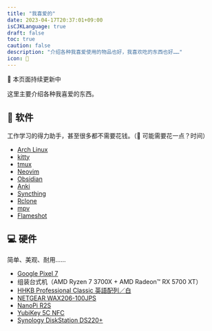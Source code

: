 ```yaml
---
title: "我喜爱的"
date: 2023-04-17T20:37:01+09:00
isCJKLanguage: true
draft: false
toc: true
caution: false
description: "介绍各种我喜爱使用的物品也好，我喜欢吃的东西也好……"
icon: 💙
---
```


📢 本页面持续更新中

这里主要介绍各种我喜爱的东西。

## 🚀 软件

工作学习的得力助手，甚至很多都不需要花钱。（🤫 可能需要花一点？时间）

- [Arch Linux](https://archlinux.org/)
- [kitty](https://sw.kovidgoyal.net/kitty/)
- [tmux](https://github.com/tmux/tmux)
- [Neovim](https://neovim.io/)
- [Obsidian](https://obsidian.md/)
- [Anki](https://apps.ankiweb.net/)
- [Syncthing](https://syncthing.net/)
- [Rclone](https://rclone.org/)
- [mpv](https://mpv.io/)
- [Flameshot](https://flameshot.org/)

## 💻 硬件

简单、美观、耐用……

- [Google Pixel 7](https://store.google.com/product/pixel_7)
- 组装台式机（AMD Ryzen 7 3700X + AMD Radeon™ RX 5700 XT）
- [HHKB Professional Classic 英語配列／白](https://happyhackingkb.com/jp/products/classic/)
- [NETGEAR WAX206-100JPS](https://www.netgear.com/jp/business/wifi/access-points/wax206/)
- [NanoPi R2S](https://wiki.friendlyelec.com/wiki/index.php/NanoPi_R2S)
- [YubiKey 5C NFC](https://www.yubico.com/setup/yubikey-5-series/)
- [Synology DiskStation DS220+](https://www.synology.com/ja-jp/products/DS220+)
